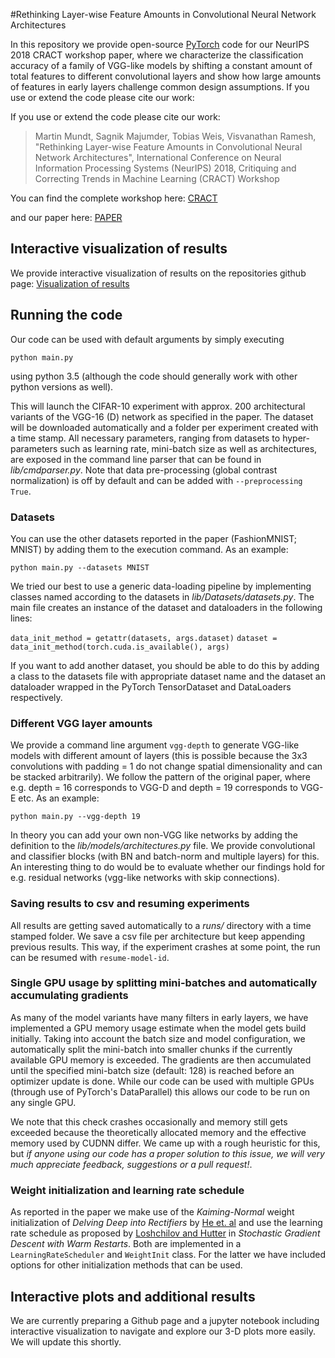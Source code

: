 #Rethinking Layer-wise Feature Amounts in Convolutional Neural Network Architectures

In this repository we provide open-source [PyTorch](https://pytorch.org) code for our NeurIPS 2018 CRACT workshop paper, where we characterize the classification accuracy of a family of VGG-like models by shifting a constant amount of total features to different convolutional layers and show how large amounts of features in early layers challenge common design assumptions. If you use or extend the code please cite our work:

If you use or extend the code please cite our work:

> Martin Mundt, Sagnik Majumder, Tobias Weis, Visvanathan Ramesh, "Rethinking Layer-wise Feature Amounts in Convolutional Neural Network Architectures", International Conference on Neural Information Processing Systems (NeurIPS) 2018, Critiquing and Correcting Trends in Machine Learning (CRACT) Workshop

You can find the complete workshop here: [CRACT](https://ml-critique-correct.github.io) 

and our paper here: [PAPER](https://www.dropbox.com/s/vjt0on2dxizzv8v/CRACT_2018_paper_19.pdf?dl=0)

## Interactive visualization of results
We provide interactive visualization of results on the repositories github page: [Visualization of results](https://mrtnmndt.github.io/Rethinking_CNN_Layerwise_Feature_Amounts/)

## Running the code
Our code can be used with default arguments by simply executing

`python main.py`

using python 3.5 (although the code should generally work with other python versions as well).

This will launch the CIFAR-10 experiment with approx. 200 architectural variants of the VGG-16 (D) network as specified in the paper. The dataset will be downloaded automatically and a folder per experiment created with a time stamp. All necessary parameters, ranging from datasets to hyper-parameters such as learning rate, mini-batch size as well as architectures, are exposed in the command line parser that can be found in *lib/cmdparser.py*. Note that data pre-processing (global contrast normalization) is off by default and can be added with `--preprocessing True`.

### Datasets
You can use the other datasets reported in the paper (FashionMNIST; MNIST) by adding them to the execution command. As an example: 

`python main.py --datasets MNIST`

We tried our best to use a generic data-loading pipeline by implementing classes named according to the datasets in *lib/Datasets/datasets.py*. The main file creates an instance of the dataset and dataloaders in the following lines: 

`data_init_method = getattr(datasets, args.dataset)`
`dataset = data_init_method(torch.cuda.is_available(), args)`

If you want to add another dataset, you should be able to do this by adding a class to the datasets file with appropriate dataset name and the dataset an dataloader wrapped in the PyTorch TensorDataset and DataLoaders respectively. 

### Different VGG layer amounts 
We provide a command line argument `vgg-depth` to generate VGG-like models with different amount of layers (this is possible because the 3x3 convolutions with padding = 1 do not change spatial dimensionality and can be stacked arbitrarily). We follow the pattern of the original paper, where e.g. depth = 16 corresponds to VGG-D and depth = 19 corresponds to VGG-E etc. As an example:

`python main.py --vgg-depth 19`

In theory you can add your own non-VGG like networks by adding the definition to the *lib/models/architectures.py* file. We provide convolutional and classifier blocks (with BN and batch-norm and multiple layers) for this. An interesting thing to do would be to evaluate whether our findings hold for e.g. residual networks (vgg-like networks with skip connections).

### Saving results to csv and resuming experiments
All results are getting saved automatically to a *runs/* directory with a time stamped folder. We save a csv file per architecture but keep appending previous results. This way, if the experiment crashes at some point, the run can be resumed with `resume-model-id`. 

### Single GPU usage by splitting mini-batches and automatically accumulating gradients
As many of the model variants have many filters in early layers, we have implemented a GPU memory usage estimate when the model gets build initially. Taking into account the batch size and model configuration, we automatically split the mini-batch into smaller chunks if the currently available GPU memory is exceeded. The gradients are then accumulated until the specified mini-batch size (default: 128) is reached before an optimizer update is done. While our code can be used with multiple GPUs (through use of PyTorch's DataParallel) this allows our code to be run on any single GPU. 

We note that this check crashes occasionally and memory still gets exceeded because the theoretically allocated memory and the effective memory used by CUDNN differ. We came up with a rough heuristic for this, but *if anyone using our code has a proper solution to this issue, we will very much appreciate feedback, suggestions or a pull request!*. 

### Weight initialization and learning rate schedule

As reported in the paper we make use of the *Kaiming-Normal* weight initialization of *Delving Deep into Rectifiers* by [He et. al](https://arxiv.org/abs/1502.01852) and use the learning rate schedule as proposed by [Loshchilov and Hutter](https://arxiv.org/abs/1608.03983) in *Stochastic Gradient Descent with Warm Restarts*.
Both are implemented in a `LearningRateScheduler` and `WeightInit` class. For the latter we have included options for other initialization methods that can be used. 

## Interactive plots and additional results

We are currently preparing a Github page and a jupyter notebook including interactive visualization to navigate and explore our 3-D plots more easily. We will update this shortly. 